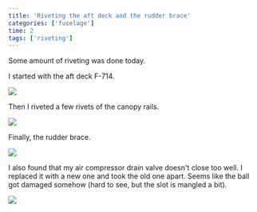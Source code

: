```yaml
---
title: 'Riveting the aft deck and the rudder brace'
categories: ['fuselage']
time: 2
tags: ['riveting']
---
```


Some amount of riveting was done today.

<!-- more -->

I started with the aft deck F-714.

![](0-aft-deck.jpeg)

Then I riveted a few rivets of the canopy rails.

![](1-canopy-deck.jpeg)

Finally, the rudder brace.

![](2-rudder-brace.jpeg)

I also found that my air compressor drain valve doesn't close too well. I replaced it with a new one and took the old one apart. Seems like the ball got damaged somehow (hard to see, but the slot is mangled a bit).

![](3-drain-valve.jpeg)
